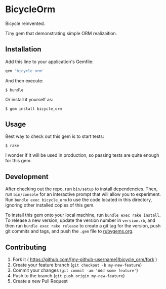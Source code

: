 # BicycleOrm

Bicycle reinvented.

Tiny gem that demonstrating simple ORM realizaition.

## Installation

Add this line to your application's Gemfile:

```ruby
gem 'bicycle_orm'
```

And then execute:

    $ bundle

Or install it yourself as:

    $ gem install bicycle_orm

## Usage

Best way to check out this gem is to start tests:

    $ rake

I wonder if it will be used in production, so passing tests are quite enough for this gem.

## Development

After checking out the repo, run `bin/setup` to install dependencies. Then, run `bin/console` for an interactive prompt that will allow you to experiment. Run `bundle exec bicycle_orm` to use the code located in this directory, ignoring other installed copies of this gem.

To install this gem onto your local machine, run `bundle exec rake install`. To release a new version, update the version number in `version.rb`, and then run `bundle exec rake release` to create a git tag for the version, push git commits and tags, and push the `.gem` file to [rubygems.org](https://rubygems.org).

## Contributing

1. Fork it ( https://github.com/[my-github-username]/bicycle_orm/fork )
2. Create your feature branch (`git checkout -b my-new-feature`)
3. Commit your changes (`git commit -am 'Add some feature'`)
4. Push to the branch (`git push origin my-new-feature`)
5. Create a new Pull Request
